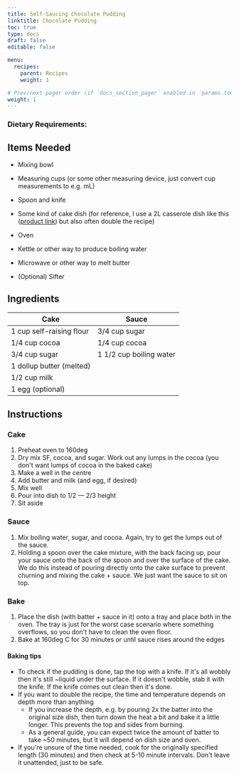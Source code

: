 ```yaml
---
title: Self-Saucing Chocolate Pudding
linktitle: Chocolate Pudding
toc: true
type: docs
draft: false
editable: false

menu:
  recipes:
    parent: Recipes
    weight: 1

# Prev/next pager order (if `docs_section_pager` enabled in `params.toml`)
weight: 1
---
```


### Dietary Requirements: <i class="fas fa-leaf" title="Vegetarian"></i> <i class="fas fa-cheese" title="Contains diary products"></i> <i class="fas fa-bread-slice" title="Contains gluten"></i>

## Items Needed

 - Mixing bowl

 - Measuring cups (or some other measuring device, just convert cup measurements to e.g. mL)

 - Spoon and knife

 - Some kind of cake dish (for reference, I use a 2L casserole dish like this ([product link](https://www.sainsburys.co.uk/gol-ui/product/oven-tableware/sainsburys-home-glass-2l-casserole-lidded-dish)) but also often double the recipe)

 - Oven

 - Kettle or other way to produce boiling water

 - Microwave or other way to melt butter

 - (Optional) Sifter

## Ingredients

| Cake                     | Sauce                   |
| ------------------------ | ----------------------- |
| 1 cup self-raising flour | 3/4 cup sugar           |
| 1/4 cup cocoa	           | 1/4 cup cocoa           |
| 3/4 cup sugar            | 1 1/2 cup boiling water |
| 1 dollup butter (melted) |                         |
| 1/2 cup milk             |                         |
| 1 egg (optional)         |                         |

## Instructions

### Cake

1. Preheat oven to 160deg
2. Dry mix SF, cocoa, and sugar. Work out any lumps in the cocoa (you don't want lumps of cocoa in the baked cake)
3. Make a well in the centre
4. Add butter and milk (and egg, if desired)
5. Mix well
6. Pour into dish to 1/2 — 2/3 height
7. Sit aside

### Sauce

1. Mix boiling water, sugar, and cocoa. Again, try to get the lumps out of the sauce.
2. Holding a spoon over the cake mixture, with the back facing up, pour your sauce onto the back of the spoon and over the surface of the cake. We do this instead of pouring directly onto the cake surface to prevent churning and mixing the cake + sauce. We just want the sauce to sit on top.

### Bake

1. Place the dish (with batter + sauce in it) onto a tray and place both in the oven. The tray is just for the worst case scenario where something overflows, so you don't have to clean the oven floor.
2. Bake at 160deg C for 30 minutes or until sauce rises around the edges

#### Baking tips

 - To check if the pudding is done, tap the top with a knife. If it's all wobbly then it's still ~liquid under the surface. If it doesn't wobble, stab it with the knife. If the knife comes out clean then it's done.
 - If you want to double the recipe, the time and temperature depends on depth more than anything
     - If you increase the depth, e.g. by pouring 2x the batter into the original size dish, then turn down the heat a bit and bake it a little longer. This prevents the top and sides from burning.
     - As a general guide, you can expect twice the amount of batter to take ~50 minutes, but it will depend on dish size and oven.
 - If you're unsure of the time needed, cook for the originally specified length (30 minutes) and then check at 5-10 minute intervals. Don't leave it unattended, just to be safe.
